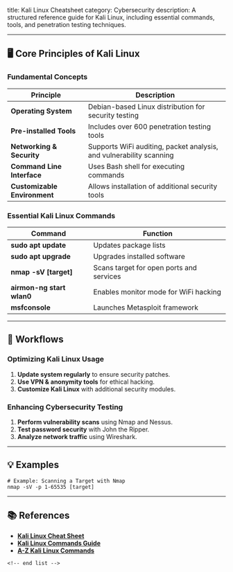 title: Kali Linux Cheatsheet
category: Cybersecurity
description: A structured reference guide for Kali Linux, including essential commands, tools, and penetration testing techniques.

---

## 🖥 **Core Principles of Kali Linux**

### **Fundamental Concepts**

| Principle                          | Description                                                         |
| ---------------------------------- | ------------------------------------------------------------------- |
| **Operating System**         | Debian-based Linux distribution for security testing                |
| **Pre-installed Tools**      | Includes over 600 penetration testing tools                         |
| **Networking & Security**    | Supports WiFi auditing, packet analysis, and vulnerability scanning |
| **Command Line Interface**   | Uses Bash shell for executing commands                              |
| **Customizable Environment** | Allows installation of additional security tools                    |

### **Essential Kali Linux Commands**

| Command                         | Function                                 |
| ------------------------------- | ---------------------------------------- |
| **sudo apt update**       | Updates package lists                    |
| **sudo apt upgrade**      | Upgrades installed software              |
| **nmap -sV [target]**     | Scans target for open ports and services |
| **airmon-ng start wlan0** | Enables monitor mode for WiFi hacking    |
| **msfconsole**            | Launches Metasploit framework            |

---

## 🔄 **Workflows**

### **Optimizing Kali Linux Usage**

1. **Update system regularly** to ensure security patches.
2. **Use VPN & anonymity tools** for ethical hacking.
3. **Customize Kali Linux** with additional security modules.

### **Enhancing Cybersecurity Testing**

1. **Perform vulnerability scans** using Nmap and Nessus.
2. **Test password security** with John the Ripper.
3. **Analyze network traffic** using Wireshark.

---

## 💡 **Examples**

```plaintext
# Example: Scanning a Target with Nmap
nmap -sV -p 1-65535 [target]  
```

---

## 📚 **References**

- **[Kali Linux Cheat Sheet](https://www.templateroller.com/template/262954/kali-linux-cheat-sheet.html)**
- **[Kali Linux Commands Guide](https://linuxsimply.com/cheat-sheets/kali-linux-commands/)**
- **[A-Z Kali Linux Commands](https://techlog360.com/a-z-kali-linux-commands/)**

```
<!-- end list -->
```